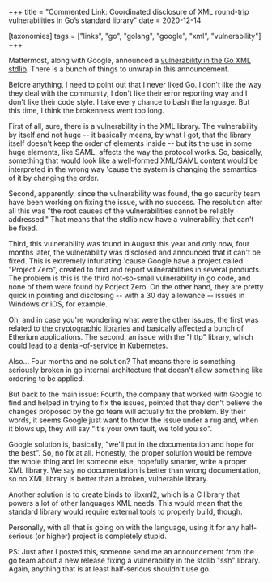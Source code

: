+++
title = "Commented Link: Coordinated disclosure of XML round-trip vulnerabilities in Go’s standard library"
date = 2020-12-14

[taxonomies]
tags = ["links", "go", "golang", "google", "xml", "vulnerability"]
+++

Mattermost, along with Google, announced a [vulnerability in the Go XML
stdlib](https://mattermost.com/blog/coordinated-disclosure-go-xml-vulnerabilities/).
There is a bunch of things to unwrap in this announcement.

<!-- more -->

Before anything, I need to point out that I never liked Go. I don't
like the way they deal with the community, I don't like their error
reporting way and I don't like their code style. I take every chance
to bash the language. But this time, I think the brokenness went too
long.

First of all, sure, there is a vulnerability in the XML library. The
vulnerability by itself and not huge -- it basically means, by what I
got, that the library itself doesn't keep the order of elements inside
-- but its the use in some huge elements, like SAML, affects the way
the protocol works. So, basically, something that would look like a
well-formed XML/SAML content would be interpreted in the wrong way
'cause the system is changing the semantics of it by changing the
order.

Second, apparently, since the vulnerability was found, the go security
team have been working on fixing the issue, with no success. The
resolution after all this was "the root causes of the vulnerabilities
cannot be reliably addressed." That means that the stdlib now have a
vulnerability that can't be fixed.

Third, this vulnerability was found in August this year and only now,
four months later, the vulnerability was disclosed and announced that
it can't be fixed. This is extremely infuriating 'cause Google have a
project called "Project Zero", created to find and report
vulnerabilities in several products. The problem is this is the third
not-so-small vulnerability in go code, and none of them were found by
Porject Zero. On the other hand, they are pretty quick in pointing and
disclosing -- with a 30 day allowance -- issues in Windows or iOS, for
example.

Oh, and in case you're wondering what were the other issues, the first
was related to [the cryptographic
libraries](https://twitter.com/peter_szilagyi/status/1332047468004077569)
and basically affected a bunch of Etherium applications. The second,
an issue with the "http" library, which could lead to [a
denial-of-service in
Kubernetes](https://www.bleepingcomputer.com/news/security/severe-flaws-in-kubernetes-expose-all-servers-to-dos-attacks/).

Also... Four months and no solution? That means there is something
seriously broken in go internal architecture that doesn't allow
something like ordering to be applied.

But back to the main issue: Fourth, the company that worked with
Google to find and helped in trying to fix the issues, pointed that
they don't believe the changes proposed by the go team will actually
fix the problem. By their words, it seems Google just want to throw
the issue under a rug and, when it blows up, they will say "it's your
own fault, we told you so".

Google solution is, basically, "we'll put in the documentation and
hope for the best". So, no fix at all. Honestly, the proper solution
would be remove the whole thing and let someone else, hopefully
smarter, write a proper XML library. We say no documentation is better
than wrong documentation, so no XML library is better than a broken,
vulnerable library.

Another solution is to create binds to libxml2, which is a C library
that powers a lot of other languages XML needs. This would mean that
the standard library would require external tools to properly build,
though.

Personally, with all that is going on with the language, using it for
any half-serious (or higher) project is completely stupid.

PS: Just after I posted this, someone send me an announcement from the
go team about a new release fixing a vulnerability in the stdlib "ssh"
library. Again, anything that is at least half-serious shouldn't use
go.

